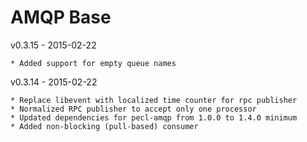 # AMQP Base

v0.3.15 - 2015-02-22

    * Added support for empty queue names

v0.3.14 - 2015-02-22
    
    * Replace libevent with localized time counter for rpc publisher
    * Normalized RPC publisher to accept only one processor
    * Updated dependencies for pecl-amqp from 1.0.0 to 1.4.0 minimum
    * Added non-blocking (pull-based) consumer
